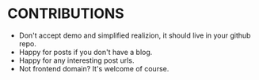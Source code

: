 # CONTRIBUTIONS

- Don't accept demo and simplified realizion, it should live in your github repo.
- Happy for posts if you don't have a blog.
- Happy for any interesting post urls.
- Not frontend domain? It's welcome of course.
